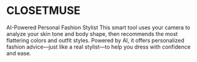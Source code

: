 # CLOSETMUSE
AI-Powered Personal Fashion Stylist This smart tool uses your camera to analyze your skin tone and body shape, then recommends the most flattering colors and outfit styles. Powered by AI, it offers personalized fashion advice—just like a real stylist—to help you dress with confidence and ease.
